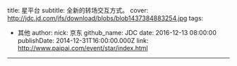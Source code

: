 title: 星平台
subtitle: 全新的转场交互方式。
cover: http://jdc.jd.com/jfs/download/blobs/blob1437384883254.jpg
tags:
  - 其他
author:
  nick: 京东
  github_name: JDC
date: 2016-12-13 08:00:00
publishDate: 2014-12-31T16:00:00.000Z
link: http://www.paipai.com/event/star/index.html

---